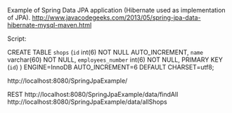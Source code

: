 Example of Spring Data JPA application (Hibernate used as implementation of JPA).
http://www.javacodegeeks.com/2013/05/spring-jpa-data-hibernate-mysql-maven.html

Script:

CREATE TABLE `shops` (`id` int(6) NOT NULL AUTO_INCREMENT,
	  `name` varchar(60) NOT NULL,
  `employees_number` int(6) NOT NULL,
	  PRIMARY KEY (`id`)
	) ENGINE=InnoDB AUTO_INCREMENT=6 DEFAULT CHARSET=utf8;

	
http://localhost:8080/SpringJpaExample/


REST
http://localhost:8080/SpringJpaExample/data/findAll
http://localhost:8080/SpringJpaExample/data/allShops